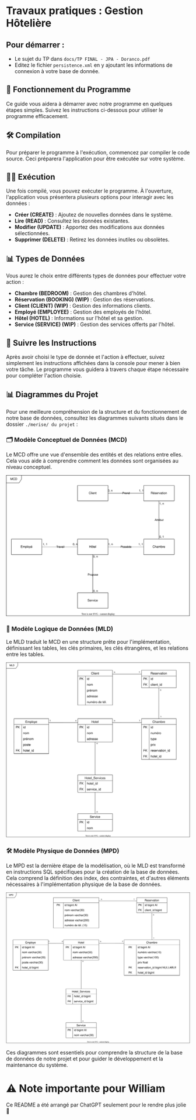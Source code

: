 # Travaux pratiques : Gestion Hôtelière

## Pour démarrer :

-  Le sujet du TP dans `docs/TP FINAL - JPA - Doranco.pdf`
-  Editez le fichier `persistence.xml` en y ajoutant les informations de connexion à votre base de donnée.

## 🚀 Fonctionnement du Programme
Ce guide vous aidera à démarrer avec notre programme en quelques étapes simples. Suivez les instructions ci-dessous pour utiliser le programme efficacement.

## 🛠️ Compilation
Pour préparer le programme à l'exécution, commencez par compiler le code source. Ceci préparera l'application pour être exécutée sur votre système.

## 🏃‍♂️ Exécution
Une fois compilé, vous pouvez exécuter le programme. À l'ouverture, l'application vous présentera plusieurs options pour interagir avec les données :

- **Créer (CREATE)** : Ajoutez de nouvelles données dans le système.
- **Lire (READ)** : Consultez les données existantes.
- **Modifier (UPDATE)** : Apportez des modifications aux données sélectionnées.
- **Supprimer (DELETE)** : Retirez les données inutiles ou obsolètes.
## 📊 Types de Données
Vous aurez le choix entre différents types de données pour effectuer votre action :

- **Chambre (BEDROOM)** : Gestion des chambres d'hôtel.
- **Réservation (BOOKING) (WIP)** : Gestion des réservations.
- **Client (CLIENT) (WIP)** : Gestion des informations clients.
- **Employé (EMPLOYEE)** : Gestion des employés de l'hôtel.
- **Hôtel (HOTEL)** : Informations sur l'hôtel et sa gestion.
- **Service (SERVICE) (WIP)** : Gestion des services offerts par l'hôtel.
## 📝 Suivre les Instructions
Après avoir choisi le type de donnée et l'action à effectuer, suivez simplement les instructions affichées dans la console pour mener à bien votre tâche. Le programme vous guidera à travers chaque étape nécessaire pour compléter l'action choisie.

## 📊 Diagrammes du Projet
Pour une meilleure compréhension de la structure et du fonctionnement de notre base de données, consultez les diagrammes suivants situés dans le dossier `./merise/ du projet` :

### 🗂️ Modèle Conceptuel de Données (MCD)
Le MCD offre une vue d'ensemble des entités et des relations entre elles. Cela vous aide à comprendre comment les données sont organisées au niveau conceptuel.

![MCD](./merise/MCD.svg)


### 📐 Modèle Logique de Données (MLD)
Le MLD traduit le MCD en une structure prête pour l'implémentation, définissant les tables, les clés primaires, les clés étrangères, et les relations entre les tables.

![MLD](./merise/MLD.svg)

### 🛠️ Modèle Physique de Données (MPD)
Le MPD est la dernière étape de la modélisation, où le MLD est transformé en instructions SQL spécifiques pour la création de la base de données. Cela comprend la définition des index, des contraintes, et d'autres éléments nécessaires à l'implémentation physique de la base de données.

![MPD](./merise/MPD.svg)

Ces diagrammes sont essentiels pour comprendre la structure de la base de données de notre projet et pour guider le développement et la maintenance du système.

# ⚠️ Note importante pour William
Ce README a été arrangé par ChatGPT seulement pour le rendre plus jolie 🙂
